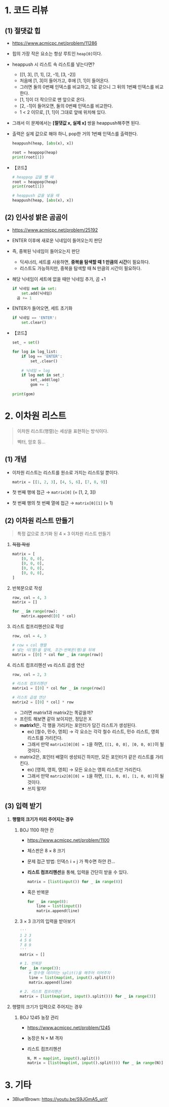 # 1. 코드 리뷰

## (1) 절댓값 힙

- https://www.acmicpc.net/problem/11286

- 힙의 가장 작은 요소는 항상 루트인 `heap[0]`이다.

- heappush 시 리스트 속 리스트를 넣는다면?

  - [[1, 3], [1, 1], [2, -1], [3, -2]]
  - 처음에 [1, 3]이 들어가고, 후에 [1, 1]이 들어온다.
  - 그러면 둘의 0번째 인덱스를 비교하고, 1로 같으니 그 뒤의 1번째 인덱스를 비교한다.
  - [1, 1]이 더 작으므로 맨 앞으로 온다.
  - [2, -1]이 들어오면, 둘의 0번째 인덱스를 비교한다.
  - 1 < 2 이므로, [1, 1]이 그대로 앞에 위치해 있다.

- 그래서 이 문제에서는 **[절댓값 x, 실제 x]** 쌍을 heappush해주면 된다.

- 출력은 실제 값으로 해야 하니, pop한 거의 1번째 인덱스를 출력한다.

  ```python
  heappush(heap, [abs(x), x])
  
  root = heappop(heap)
  print(root[1])
  ```

- 【코드】

  ```python
  # heappop 값을 뺄 때
  root = heappop(heap)
  print(root[1])
  
  # heappush 값을 넣을 때
  heappush(heap, [abs(x), x])
  ```



## (2) 인사성 밝은 곰곰이

- https://www.acmicpc.net/problem/25192
- ENTER 이후에 새로운 닉네임이 들어오는지 판단
- 즉, 중복된 닉네임이 들어오는지 판단
  - 딕셔너리, 세트를 사용하면, **중복을 탐색할 때 1 만큼의 시간**이 필요하다.
  - 리스트도 가능하지만, 중복을 탐색할 때 N 만큼의 시간이 필요하다.

- 해당 닉네임이 세트에 없을 때만 닉네임 추가, 곰 +1

  ```python
  if 닉네임 not in set:
      set.add(닉네임)
  	곰 += 1
  ```

- ENTER가 들어오면, 세트 초기화

  ```python
  if 닉네임 == 'ENTER':
      set.clear()
  ```

- 【코드】

  ```python
  set_ = set()
  
  for log in log_list:
      if log == 'ENTER':
          set_.clear()
          
      # 닉네임 = log
      if log not in set_:
          set_.add(log)
          gom += 1
          
  print(gom)
  ```



# 2. 이차원 리스트

> 이차원 리스트(행렬)는 세상을 표현하는 방식이다.
>
> 벡터, 암호 등...



## (1) 개념

- 이차원 리스트는 리스트를 원소로 가지는 리스트일 뿐이다.

  ```python
  matrix = [[1, 2, 3], [4, 5, 6], [7, 8, 9]]
  ```

- 첫 번째 행에 접근 → `matrix[0]` (= [1, 2, 3])

- 첫 번째 행의 첫 번째 열에 접근 → `matrix[0][1]` (= 1)



## (2) 이차원 리스트 만들기

> 특정 값으로 초기화 된 4 × 3 이차원 리스트 만들기

1. ~~직접 작성~~

   ```python
   matrix = [
       [0, 0, 0],
       [0, 0, 0],
       [0, 0, 0],
       [0, 0, 0],
   ]
   ```



2. 반복문으로 작성 

   ```python
   row, col = 4, 3
   matrix = []
   
   for _ in range(row):
       matrix.append([0] * col)
   ```



3. 리스트 컴프리헨션으로 작성

   ```python
   row, col = 4, 3
   
   # row × col 행렬
   # 넣는 식(열)을 앞에, 조건·반복문(행)을 뒤에
   matrix = [[0] * col for _ in range(row)]
   ```

   

4. 리스트 컴프리헨션 vs 리스트 곱셈 연산

   ```python
   row, col = 2, 3
   
   # 리스트 컴프리헨션
   matrix1 = [[0] * col for _ in range(row)]
   
   # 리스트 곱셈 연산
   matrix2 = [[0] * col] * row
   ```

   - 그러면 matrix1과 matrix2는 똑같을까?
   - 프린트 해보면 같아 보이지만, 정답은 X
   - **matrix1**은, 각 행을 가리키는 포인터가 담긴 리스트가 생성된다.
     - ex) [철수, 민수, 영희] → 각 요소는 각각 철수 리스트, 민수 리스트, 영희 리스트를 가리킨다.
     - 그래서 만약 `matrix1[0][0] = 1`을 하면, `[[1, 0, 0], [0, 0, 0]]`이 될 것이다.
   - matrix2은, 포인터 배열이 생성되긴 하지만, 모든 포인터가 같은 리스트를 가리킨다.
     - ex) [영희, 영희, 영희] → 모든 요소는 영희 리스트만 가리킨다.
     - 그래서 만약 `matrix2[0][0] = 1`을 하면, `[[1, 0, 0], [1, 0, 0]]`이 될 것이다.
     - 쓰지 말자!



## (3) 입력 받기

1. **행렬의 크기가 미리 주어지는 경우**

   1. BOJ 1100 하얀 칸

      - https://www.acmicpc.net/problem/1100

      - 체스판은 8 × 8 크기

      - 문제 접근 방법: 인덱스 i + j 가 짝수면 하얀 칸...

      - **리스트 컴프리헨션**을 통해, 입력을 간단히 받을 수 있다.

        ```python
        matrix = [list(input()) for _ in range(8)]
        ```

      - 혹은 반복문

        ```python
        for _ in range(8):
            line = list(input())
            matrix.append(line)
        ```

   2. 3 × 3 크기의 입력을 받아보기

      ```python
      '''
      1 2 3
      4 5 6
      7 8 9
      '''
      matrix = []
      ```

      ```python
      # 1. 반복문
      for _ in range(3):
          # 정수형 데이터는 split()을 해주어 이어주자
          line = list(map(int, input().split()))
          matrix.append(line)
      ```

      ```python
      # 2. 리스트 컴프리헨션
      matrix = [list(map(int, input().split())) for _ in range(3)]
      ```



2. 행렬의 크기가 입력으로 주어지는 경우

   1. BOJ 1245 농장 관리

      - https://www.acmicpc.net/problem/1245

      - 농장은 N × M 격자

      - 리스트 컴프리헨션

        ```python
        N, M = map(int, input().split())
        matrix = [list(map(int, input().split())) for _ in range(N)]
        ```



# 3. 기타

- 3Blue1Brown: https://youtu.be/S9JGmA5_unY
